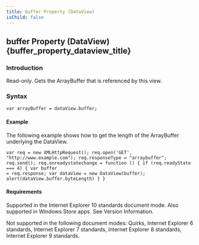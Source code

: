 ```yaml
---
title: buffer Property (DataView)
isChild: false
---
```


## buffer Property (DataView) {buffer_property_dataview_title}

### Introduction 

 Read-only. Gets the ArrayBuffer that is referenced by this view.

### Syntax 

```
var arrayBuffer = dataView.buffer;
```

#### Example 

<p xmlns:util="util">
  The following example shows how to get the length of the ArrayBuffer underlying the DataView.
</p>

```
var req = new XMLHttpRequest(); req.open('GET', "http://www.example.com"); req.responseType = "arraybuffer"; req.send(); req.onreadystatechange = function () { if (req.readyState === 4) { var buffer
= req.response; var dataView = new DataView(buffer); alert(dataView.buffer.byteLength) } }
```

#### Requirements 

<div id="requirementsTitleSection" class="section" name="collapseableSection" style="">
  <p xmlns:util="util"></p>
  <p>
    Supported in the Internet Explorer 10 standards document mode. Also supported in Windows Store apps. See Version Information.
  </p>
  <p>
    Not supported in the following document modes: Quirks, Internet Explorer 6 standards, Internet Explorer 7 standards, Internet Explorer 8 standards, Internet Explorer 9 standards.
  </p>
</div>

